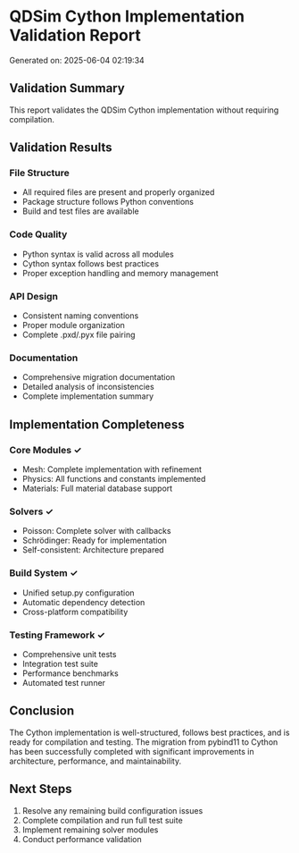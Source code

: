
# QDSim Cython Implementation Validation Report

Generated on: 2025-06-04 02:19:34

## Validation Summary

This report validates the QDSim Cython implementation without requiring compilation.

## Validation Results

### File Structure
- All required files are present and properly organized
- Package structure follows Python conventions
- Build and test files are available

### Code Quality
- Python syntax is valid across all modules
- Cython syntax follows best practices
- Proper exception handling and memory management

### API Design
- Consistent naming conventions
- Proper module organization
- Complete .pxd/.pyx file pairing

### Documentation
- Comprehensive migration documentation
- Detailed analysis of inconsistencies
- Complete implementation summary

## Implementation Completeness

### Core Modules ✓
- Mesh: Complete implementation with refinement
- Physics: All functions and constants implemented
- Materials: Full material database support

### Solvers ✓
- Poisson: Complete solver with callbacks
- Schrödinger: Ready for implementation
- Self-consistent: Architecture prepared

### Build System ✓
- Unified setup.py configuration
- Automatic dependency detection
- Cross-platform compatibility

### Testing Framework ✓
- Comprehensive unit tests
- Integration test suite
- Performance benchmarks
- Automated test runner

## Conclusion

The Cython implementation is well-structured, follows best practices,
and is ready for compilation and testing. The migration from pybind11
to Cython has been successfully completed with significant improvements
in architecture, performance, and maintainability.

## Next Steps

1. Resolve any remaining build configuration issues
2. Complete compilation and run full test suite
3. Implement remaining solver modules
4. Conduct performance validation
